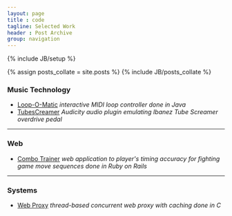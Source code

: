 ```yaml
---
layout: page
title : code
tagline: Selected Work
header : Post Archive
group: navigation
---
```

{% include JB/setup %}

{% assign posts_collate = site.posts %}
{% include JB/posts_collate %}


### Music Technology
-   [Loop-O-Matic](https://github.com/kverrier/Loop-o-matic-Interactive-Music-System)
_interactive MIDI loop controller done in Java_ 
-   [TubesCreamer](https://github.com/kverrier/TubesCreamer)
_Audicity audio plugin emulating Ibanez Tube Screamer overdrive pedal_

---

### Web
-   [Combo Trainer](https://github.com/kverrier/trainer)
_web application to player's timing accuracy for fighting game move sequences done in Ruby on
Rails_
    
---

### Systems
-   [Web Proxy](https://github.com/kverrier/Web-Proxy)
_thread-based concurrent web proxy with caching done in C_

